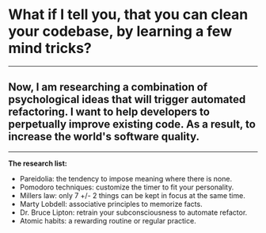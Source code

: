 # What if I tell you, that you can clean your codebase, by learning a few mind tricks?

---

## Now, I am researching a combination of psychological ideas that will trigger automated refactoring. I want to help developers to perpetually improve existing code. As a result, to increase the world's software quality.

---

**The research list:**

- Pareidolia: the tendency to impose meaning where there is none.
- Pomodoro techniques: customize the timer to fit your personality.
- Millers law: only 7 +/- 2 things can be kept in focus at the same time.
- Marty Lobdell: associative principles to memorize facts.
- Dr. Bruce Lipton: retrain your subconsciousness to automate refactor.
- Atomic habits: a rewarding routine or regular practice.
